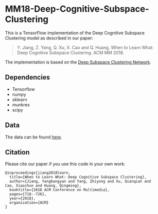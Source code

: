 # MM18-Deep-Cognitive-Subspace-Clustering
This is a TensorFlow implementation of the Deep Cognitive Subspace Clustering model as described in our paper:

>Y. Jiang, Z. Yang, Q. Xu, X. Cao and Q. Huang. When to Learn What: Deep Cognitive Subspace Clustering. ACM MM 2018.

The implementation is based on the [Deep Subspace Clustering Network](https://github.com/panji1990/Deep-subspace-clustering-networks). 

## Dependencies
- Tensorflow
- numpy
- sklearn
- munkres
- scipy

## Data
The data can be found [here](https://github.com/panji1990/Deep-subspace-clustering-networks/tree/master/Data).

## Citation
Please cite our paper if you use this code in your own work:

```
@inproceedings{jiang2018learn,
  title={When to Learn What: Deep Cognitive Subspace Clustering},
  author={Jiang, Yangbangyan and Yang, Zhiyong and Xu, Qianqian and Cao, Xiaochun and Huang, Qingming},
  booktitle={2018 ACM Conference on Multimedia},
  pages={718--726},
  year={2018},
  organization={ACM}
}
```